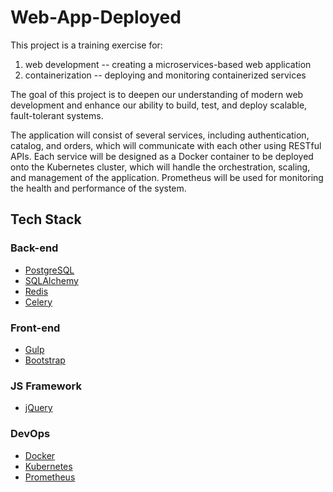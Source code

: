 # Web-App-Deployed
This project is a training exercise for:

1) web development -- creating a microservices-based web application 
2) containerization -- deploying and monitoring containerized services

The goal of this project is to deepen our understanding of modern web development and enhance our ability to build, test, and deploy scalable, fault-tolerant systems. 

The application will consist of several services, including authentication, catalog, and orders, which will communicate with each other using RESTful APIs. Each service will be designed as a Docker container to be deployed onto the Kubernetes cluster, which will handle the orchestration, scaling, and management of the application. Prometheus will be used for monitoring the health and performance of the system.

## Tech Stack

### Back-end
- [PostgreSQL](https://www.postgresql.org/)
- [SQLAlchemy](https://github.com/sqlalchemy/sqlalchemy)
- [Redis](https://redis.io/)
- [Celery](https://github.com/celery/celery)

### Front-end
- [Gulp](https://gulpjs.com/)
- [Bootstrap](https://getbootstrap.com/)

### JS Framework
- [jQuery](https://jquery.com/)

### DevOps
- [Docker](https://www.docker.com/) 
- [Kubernetes](https://kubernetes.io/)
- [Prometheus](https://prometheus.io/)
